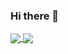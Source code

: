### Hi there 👋
<!-- 
- 💬 Ask me about Artificial Intelligence or Google
- 📫 How to reach me: lmoroney@gmail.com
- 😄 Pronouns: he/him
- ⚡ Fun fact: Father to Chris and Claudia Moroney -->

<!-- Learn more about what I do by visiting [my website](https://)! -->
<!-- 
[![Isira's GitHub stats](https://github-readme-stats.vercel.app/api?username=IsiraUdaththa&show_icons=true&title_color="5D8CB3"&icon_color="4798FF"&text_color="718CA1"&bg_color=0d1117")](https://github.com/IsiraUdaththa/github-readme-stats)
 -->
<!--  
![Anurag's GitHub stats](https://github-readme-stats.vercel.app/api/?username=IsiraUdaththa&show_icons=true&title_color=5D8CB3&icon_color=4798FF&text_color=718CA1&bg_color=0d1117)


[![Top Langs](https://github-readme-stats.vercel.app/api/top-langs/?username=IsiraUdaththa&show_icons=true&title_color=5D8CB3&icon_color=4798FF&text_color=718CA1&bg_color=0d1117)](https://github.com/IsiraUdaththa/github-readme-stats)
 -->


<a href="https://github.com/IsiraUdaththa/github-readme-stats">
  <img align="center" src="https://github-readme-stats.vercel.app/api/?username=IsiraUdaththa&show_icons=true&title_color=5D8CB3&icon_color=4798FF&text_color=718CA1&bg_color=0d1117" />
</a>
<a href="https://github.com/IsiraUdaththa/github-readme-stats">
  <img align="center" src="https://github-readme-stats.vercel.app/api/top-langs/?username=IsiraUdaththa&show_icons=true&title_color=5D8CB3&icon_color=4798FF&text_color=718CA1&bg_color=0d1117" />


<!--
**IsiraUdaththa/IsiraUdaththa** is a ✨ _special_ ✨ repository because its `README.md` (this file) appears on your GitHub profile.

Here are some ideas to get you started:

- 🔭 I’m currently working on ...
- 🌱 I’m currently learning ...
- 👯 I’m looking to collaborate on ...
- 🤔 I’m looking for help with ...
- 💬 Ask me about ...
- 📫 How to reach me: ...
- 😄 Pronouns: ...
- ⚡ Fun fact: ...
-->
